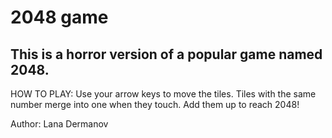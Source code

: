 <h1>2048 game</h1>
<h2>This is a horror version of a popular game named 2048. </h2>

HOW TO PLAY:
Use your arrow keys to move the tiles. Tiles with the same number merge into one when they touch. Add them up to reach 2048! 

Author: Lana Dermanov